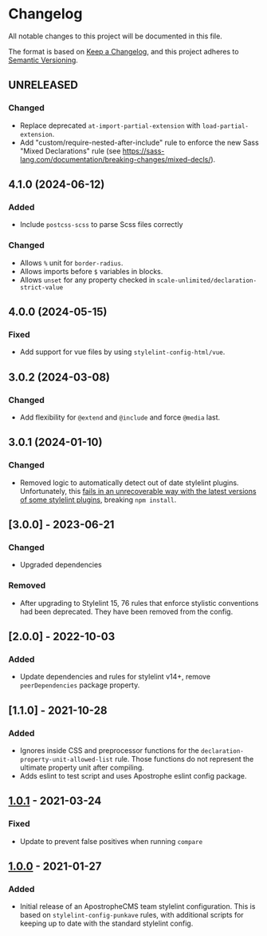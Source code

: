 # Changelog

All notable changes to this project will be documented in this file.

The format is based on [Keep a Changelog](https://keepachangelog.com/en/1.0.0/), and this project adheres to [Semantic Versioning](https://semver.org/spec/v2.0.0.html).

## UNRELEASED

### Changed

* Replace deprecated `at-import-partial-extension` with `load-partial-extension`.
* Add "custom/require-nested-after-include" rule to enforce the new Sass "Mixed Declarations" rule (see https://sass-lang.com/documentation/breaking-changes/mixed-decls/).

## 4.1.0 (2024-06-12)

### Added

- Include `postcss-scss` to parse Scss files correctly

### Changed

- Allows `%` unit for `border-radius`.
- Allows imports before `$` variables in blocks.
- Allows `unset` for any property checked in `scale-unlimited/declaration-strict-value`

## 4.0.0 (2024-05-15)

### Fixed

- Add support for vue files by using `stylelint-config-html/vue`.

## 3.0.2 (2024-03-08)

### Changed

- Add flexibility for `@extend` and `@include` and force `@media` last.

## 3.0.1 (2024-01-10)

### Changed

- Removed logic to automatically detect out of date stylelint plugins. Unfortunately, this [fails in an
unrecoverable way with the latest versions of some stylelint plugins](https://github.com/nodejs/node/issues/33460), breaking `npm install`.

## [3.0.0] - 2023-06-21

### Changed

- Upgraded dependencies

### Removed

- After upgrading to Stylelint 15, 76 rules that enforce stylistic conventions had been deprecated. They have been removed from the config.

## [2.0.0] - 2022-10-03

### Added

- Update dependencies and rules for stylelint v14+, remove `peerDependencies` package property.

## [1.1.0] - 2021-10-28

### Added

- Ignores inside CSS and preprocessor functions for the `declaration-property-unit-allowed-list` rule. Those functions do not represent the ultimate property unit after compiling.
- Adds eslint to test script and uses Apostrophe eslint config package.

## [1.0.1] - 2021-03-24

### Fixed

- Update to prevent false positives when running `compare`

## [1.0.0] - 2021-01-27

### Added

- Initial release of an ApostropheCMS team stylelint configuration. This is based on `stylelint-config-punkave` rules, with additional scripts for keeping up to date with the standard stylelint config.

[1.0.1]: https://github.com/apostrophecms/stylelint-config-apostrophe/compare/1.0.0...1.0.1
[1.0.0]: https://github.com/apostrophecms/stylelint-config-apostrophe/releases/tag/1.0.0
